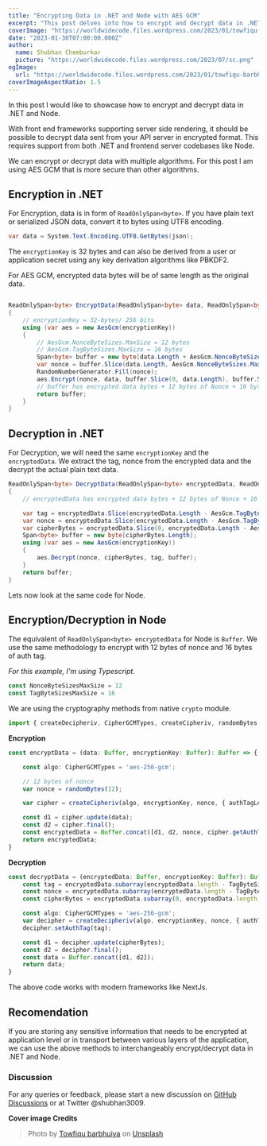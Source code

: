 ```yaml
---
title: "Encrypting Data in .NET and Node with AES GCM"
excerpt: "This post delves into how to encrypt and decrypt data in .NET and Node using AES GCM algorithm. With front end frameworks supporting server side rendering, it should be possible to decrypt data sent from your API server in encrypted format"
coverImage: "https://worldwidecode.files.wordpress.com/2023/01/towfiqu-barbhuiya-fna5pazqhmm-unsplash.jpg"
date: "2023-01-30T07:00:00.000Z"
author:
  name: Shubhan Chemburkar
  picture: "https://worldwidecode.files.wordpress.com/2023/07/sc.png"
ogImage:
  url: "https://worldwidecode.files.wordpress.com/2023/01/towfiqu-barbhuiya-fna5pazqhmm-unsplash.jpg"
coverImageAspectRatio: 1.5
---
```


In this post I would like to showcase how to encrypt and decrypt data in .NET and Node. 

With front end frameworks supporting server side rendering, it should be possible to decrypt data sent from your API server in encrypted format. This requires support from both .NET and frontend server codebases like Node. 

We can encrypt or decrypt data with multiple algorithms. For this post I am using AES GCM that is more secure than other algorithms.

## Encryption in .NET

For Encryption, data is in form of `ReadOnlySpan<byte>`. If you have plain text or serialized JSON data, convert it to bytes using UTF8 encoding.

```csharp
var data = System.Text.Encoding.UTF8.GetBytes(json);
```

The `encryptionKey` is 32 bytes and can also be derived from a user or application secret using any key derivation algorithms like PBKDF2.

For AES GCM, encrypted data bytes will be of same length as the original data. 

```csharp

ReadOnlySpan<byte> EncryptData(ReadOnlySpan<byte> data, ReadOnlySpan<byte> encryptionKey)
{
    // encryptionKey = 32-bytes/ 256 bits
    using (var aes = new AesGcm(encryptionKey))
    {
        // AesGcm.NonceByteSizes.MaxSize = 12 bytes
        // AesGcm.TagByteSizes.MaxSize = 16 bytes
        Span<byte> buffer = new byte[data.Length + AesGcm.NonceByteSizes.MaxSize + AesGcm.TagByteSizes.MaxSize];
        var nonce = buffer.Slice(data.Length, AesGcm.NonceByteSizes.MaxSize);
        RandomNumberGenerator.Fill(nonce);
        aes.Encrypt(nonce, data, buffer.Slice(0, data.Length), buffer.Slice(data.Length + AesGcm.NonceByteSizes.MaxSize, AesGcm.TagByteSizes.MaxSize));
        // buffer has encrypted data bytes + 12 bytes of Nonce + 16 bytes of Tag
        return buffer;
    }
}

```

## Decryption in .NET

For Decryption, we will need the same `encryptionKey` and the `encryptedData`. 
We extract the tag, nonce from the encrypted data and the decrypt the actual plain text data.


```csharp
ReadOnlySpan<byte> DecryptData(ReadOnlySpan<byte> encryptedData, ReadOnlySpan<byte> encryptionKey)
{
    // encryptedData has encrypted data bytes + 12 bytes of Nonce + 16 bytes of Tag

    var tag = encryptedData.Slice(encryptedData.Length - AesGcm.TagByteSizes.MaxSize, AesGcm.TagByteSizes.MaxSize);
    var nonce = encryptedData.Slice(encryptedData.Length - AesGcm.TagByteSizes.MaxSize - AesGcm.NonceByteSizes.MaxSize, AesGcm.NonceByteSizes.MaxSize);
    var cipherBytes = encryptedData.Slice(0, encryptedData.Length - AesGcm.TagByteSizes.MaxSize - AesGcm.NonceByteSizes.MaxSize);
    Span<byte> buffer = new byte[cipherBytes.Length];
    using (var aes = new AesGcm(encryptionKey))
    {
        aes.Decrypt(nonce, cipherBytes, tag, buffer);
    }
    return buffer;
}
```

Lets now look at the same code for Node.

## Encryption/Decryption in Node

The equivalent of `ReadOnlySpan<byte> encryptedData` for Node is `Buffer`. We use the same methodology to encrypt with 12 bytes of nonce and 16 bytes of auth tag.

*For this example, I'm using Typescript.*

```ts
const NonceByteSizesMaxSize = 12
const TagByteSizesMaxSize = 16
```

We are using the cryptography methods from native `crypto` module.

```ts
import { createDecipheriv, CipherGCMTypes, createCipheriv, randomBytes } from 'crypto';
```

**Encryption**

```ts
const encryptData = (data: Buffer, encryptionKey: Buffer): Buffer => {

    const algo: CipherGCMTypes = 'aes-256-gcm';

    // 12 bytes of nonce
    var nonce = randomBytes(12); 

    var cipher = createCipheriv(algo, encryptionKey, nonce, { authTagLength: 16 });

    const d1 = cipher.update(data);
    const d2 = cipher.final();
    const encryptedData = Buffer.concat([d1, d2, nonce, cipher.getAuthTag()]);
    return encryptedData;
}
```

**Decryption**


```ts
const decryptData = (encryptedData: Buffer, encryptionKey: Buffer): Buffer => {
    const tag = encryptedData.subarray(encryptedData.length - TagByteSizesMaxSize, encryptedData.length);
    const nonce = encryptedData.subarray(encryptedData.length - TagByteSizesMaxSize - NonceByteSizesMaxSize, encryptedData.length - TagByteSizesMaxSize);
    const cipherBytes = encryptedData.subarray(0, encryptedData.length - TagByteSizesMaxSize - NonceByteSizesMaxSize);

    const algo: CipherGCMTypes = 'aes-256-gcm';
    var decipher = createDecipheriv(algo, encryptionKey, nonce, { authTagLength: 16 });
    decipher.setAuthTag(tag);

    const d1 = decipher.update(cipherBytes);
    const d2 = decipher.final();
    const data = Buffer.concat([d1, d2]);
    return data;
}
```
The above code works with modern frameworks like NextJs.

## Recomendation

If you are storing any sensitive information that needs to be encrypted at application level or in transport between various layers of the application, we can use the above methods to interchangeably encrypt/decrypt data in .NET and Node.


### Discussion


For any queries or feedback, please start a new discussion on [GitHub Discussions](https://github.com/schemburkar/octocat.dev/discussions/new) or at Twitter @shubhan3009.



**Cover image Credits**

> Photo by [Towfiqu barbhuiya](https://unsplash.com/@towfiqu999999?utm_source=unsplash&utm_medium=referral&utm_content=creditCopyText) on [Unsplash](https://unsplash.com/s/photos/data-security?utm_source=unsplash&utm_medium=referral&utm_content=creditCopyText)

  
